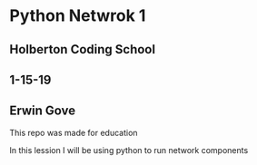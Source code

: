 # Python Netwrok 1
## Holberton Coding School
## 1-15-19
## Erwin Gove
This repo was made for education

In this lession I will be using python to run network components
